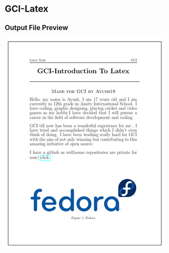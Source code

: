 # GCI-Latex
## Output File Preview
![alt text](https://github.com/Ayush19-01/GCI-Latex/blob/master/LATEX.png)
